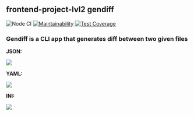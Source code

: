 ## frontend-project-lvl2 gendiff

![Node CI](https://github.com/TeemourA/frontend-project-lvl2/workflows/Node%20CI/badge.svg)
[![Maintainability](https://api.codeclimate.com/v1/badges/9a786162dd0379721077/maintainability)](https://codeclimate.com/github/TeemourA/frontend-project-lvl2/maintainability)
[![Test Coverage](https://api.codeclimate.com/v1/badges/9a786162dd0379721077/test_coverage)](https://codeclimate.com/github/TeemourA/frontend-project-lvl2/test_coverage)

### Gendiff is a CLI app that generates diff between two given files

**JSON:**

<a href="https://asciinema.org/a/zbxMLcY5JMlPrYAFjYvCybg6C" target="_blank"><img src="https://asciinema.org/a/zbxMLcY5JMlPrYAFjYvCybg6C.svg" /></a>

**YAML:**

<a href="https://asciinema.org/a/Ao9GCzq2b33y89zm5Uhp809v3" target="_blank"><img src="https://asciinema.org/a/Ao9GCzq2b33y89zm5Uhp809v3.svg" /></a>

**INI:**

<a href="https://asciinema.org/a/IGePfOr76kKyROeCtHom9RrtG" target="_blank"><img src="https://asciinema.org/a/IGePfOr76kKyROeCtHom9RrtG.svg" /></a>